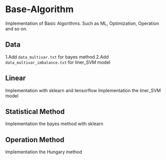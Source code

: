# Base-Algorithm
Implementation of Basic Algorithms. Such as ML, Optimization, Operation and so on.

## Data
1.Add `data_multivar.txt` for bayes method
2.Add `data_multivar_imbalance.txt` for liner_SVM model

## Linear
Implementation with sklearn and tensorflow
Implementation the liner_SVM model

## Statistical Method
Implementation the bayes method with sklearn

## Operation Method
Implementation the Hungary method
